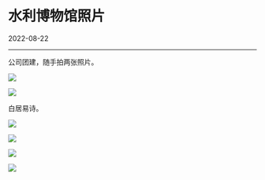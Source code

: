 # 水利博物馆照片

2022-08-22  


---



公司团建，随手拍两张照片。

![](https://imgurl.zishu.me/images/2022/08/22/63036e36c5935.jpg)

![](https://imgurl.zishu.me/images/2022/08/22/63036e3936ef3.jpg)

白居易诗。

![](https://imgurl.zishu.me/images/2022/08/22/63036e37d6f52.jpg)

![](https://imgurl.zishu.me/images/2022/08/22/63036e386cabd.jpg)

![](https://imgurl.zishu.me/images/2022/08/22/63036e38c9210.jpg)

![](https://imgurl.zishu.me/images/2022/08/22/63036e373d56e.jpg)